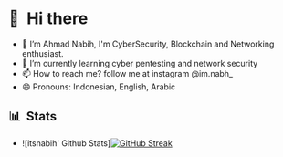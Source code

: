 # 👋 &nbsp;Hi there
- 👀 I’m Ahmad Nabih, I'm CyberSecurity, Blockchain and Networking enthusiast. 
- 🌱 I’m currently learning cyber pentesting and network security
- 📫 How to reach me? 
  follow me at instagram @im.nabh_
- 😄 Pronouns: Indonesian, English, Arabic
## 📊 &nbsp;Stats
- ![itsnabih' Github Stats][![GitHub Streak](https://github-readme-streak-stats.herokuapp.com?user=itsnabih&theme=dark)](https://git.io/streak-stats)

<!---
itsnabih/itsnabih is a ✨ special ✨ repository because its `README.md` it's everything about 'ME'.
--->
